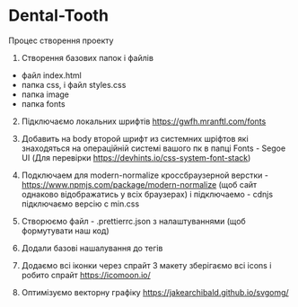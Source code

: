 # Dental-Tooth

Процес створення проекту

1) Створення базових папок і файлів
- файл index.html
- папка css, і файл styles.css
- папка image
- папка fonts

2) Підключаємо локальних шрифтів https://gwfh.mranftl.com/fonts
3) Добавить на body второй шрифт из системних шріфтов які знаходяться на операційній системі вашого пк в папці Fonts - Segoe UI (Для перевірки https://devhints.io/css-system-font-stack)

4) Подключаем для modern-normalize кроссбраузерной верстки - https://www.npmjs.com/package/modern-normalize (щоб сайт однаково відображатись у всіх браузерах) і підключаемо - cdnjs
підключаємо версію с min.css

5) Створюємо файл - .prettierrc.json з налаштуваннями (щоб формутувати наш код)

6) Додали базові нашалування до тегів 

7) Додаємо всі іконки через спрайт З макету зберігаємо всі icons і робито спрайт https://icomoon.io/ 
8) Оптимізуємо векторну графіку https://jakearchibald.github.io/svgomg/